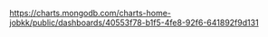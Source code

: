 https://charts.mongodb.com/charts-home-jobkk/public/dashboards/40553f78-b1f5-4fe8-92f6-641892f9d131
